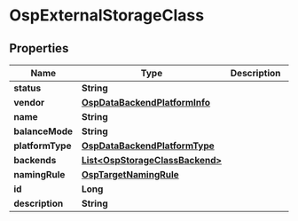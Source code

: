 # OspExternalStorageClass

## Properties
Name | Type | Description | Notes
------------ | ------------- | ------------- | -------------
**status** | **String** |  |  [optional]
**vendor** | [**OspDataBackendPlatformInfo**](OspDataBackendPlatformInfo.md) |  |  [optional]
**name** | **String** |  |  [optional]
**balanceMode** | **String** |  |  [optional]
**platformType** | [**OspDataBackendPlatformType**](OspDataBackendPlatformType.md) |  |  [optional]
**backends** | [**List&lt;OspStorageClassBackend&gt;**](OspStorageClassBackend.md) |  |  [optional]
**namingRule** | [**OspTargetNamingRule**](OspTargetNamingRule.md) |  |  [optional]
**id** | **Long** |  |  [optional]
**description** | **String** |  |  [optional]
